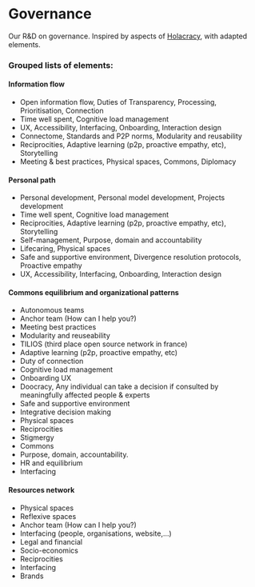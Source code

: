 # Governance
Our R&amp;D on governance. Inspired by aspects of [Holacracy](https://www.holacracy.org/how-it-works/), with adapted elements.

### Grouped lists of elements:
#### Information flow
- Open information flow, Duties of Transparency, Processing, Prioritisation, Connection
- Time well spent, Cognitive load management
- UX, Accessibility, Interfacing, Onboarding, Interaction design
- Connectome, Standards and P2P norms, Modularity and reusability
- Reciprocities, Adaptive learning (p2p, proactive empathy, etc), Storytelling
- Meeting & best practices, Physical spaces, Commons, Diplomacy

#### Personal path
- Personal development, Personal model development, Projects development
- Time well spent, Cognitive load management
- Reciprocities, Adaptive learning (p2p, proactive empathy, etc), Storytelling
- Self-management, Purpose, domain and accountability
- Lifecaring, Physical spaces
- Safe and supportive environment, Divergence resolution protocols, Proactive empathy
- UX, Accessibility, Interfacing, Onboarding, Interaction design

#### Commons equilibrium and organizational patterns
- Autonomous teams
- Anchor team (How can I help you?)
- Meeting best practices
- Modularity and reuseability
- TILIOS (third place open source network in france)
- Adaptive learning (p2p, proactive empathy, etc)
- Duty of connection
- Cognitive load management
- Onboarding UX
- Doocracy, Any individual can take a decision if consulted by meaningfully affected people & experts
- Safe and supportive environment
- Integrative decision making
- Physical spaces
- Reciprocities
- Stigmergy
- Commons
- Purpose, domain, accountability.
- HR and equilibrium
- Interfacing

#### Resources network
- Physical spaces
- Reflexive spaces
- Anchor team (How can I help you?)
- Interfacing (people, organisations, website,...)
- Legal and financial
- Socio-economics
- Reciprocities
- Interfacing
- Brands
